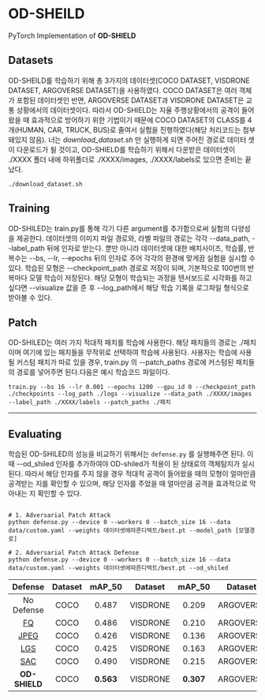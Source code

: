 # OD-SHEILD
PyTorch Implementation of __OD-SHIELD__

## Datasets
OD-SHEILD를 학습하기 위해 총 3가지의 데이터셋(COCO DATASET, VISDRONE DATASET, ARGOVERSE DATASET)을 사용하였다. COCO DATASET은 여러 객체가 포함된 데이터셋인 반면, ARGOVERSE DATASET과 VISDRONE DATASET은 교통 상황에서의 데이터셋이다. 따라서 OD-SHIELD는 자율 주행상황에서의 공격이 들어왔을 때 효과적으로 방어하기 위한 기법이기 때문에 COCO DATASET의 CLASS를 4개(HUMAN, CAR, TRUCK, BUS)로 줄여서 실험을 진행하였다(해당 처리코드는 첨부돼있지 않음). 너는 _download_dataset.sh_ 만 실행하게 되면 주어진 경로로 데이터 셋이 다운로드가 될 것이고, OD-SHIELD를 학습하기 위해서 다운받은 데이터셋이 ./XXXX 폴더 내에 하위폴더로 ./XXXX/images, ./XXXX/labels로 있으면 준비는 끝났다.
```
./download_dataset.sh
```
## Training 
OD-SHILED는 train.py를 통해 각기 다른 argument를 추가함으로써 실험의 다양성을 제공한다. 데이터셋의 이미지 파일 경로와, 라벨 파일의 경로는 각각 --data_path, --label_path 뒤에 인자로 받는다. 뿐만 아니라 데이터셋에 대한 배치사이즈, 학습률, 반복수는 --bs, --lr, --epochs 뒤의 인자로 주어 각각의 환경에 맞게끔 실험을 실시할 수 있다. 학습된 모형은 --checkpoint_path 경로로 저장이 되며, 기본적으로 100번의 반복마다 모델 학습이 저장된다. 해당 모형이 학습되는 과정을 텐서보드로 시각화를 하고 싶다면 --visualize 값을 준 후 --log_path에서 해당 학습 기록을 로그파일 형식으로 받아볼 수 있다. 

## Patch
OD-SHILED는 여러 가지 적대적 패치를 학습에 사용한다. 해당 패치들의 경로는 ./패치 이며 여기에 있는 패치들을 무작위로 선택하여 학습에 사용된다. 사용자는 학습에 사용될 커스텀 패치가 따로 있을 경우, train.py 의 --patch_paths 경로에 커스텀된 패치들의 경로를 넣어주면 된다.다음은 예시 학습코드 파일이다. 

```
train.py --bs 16 --lr 0.001 --epochs 1200 --gpu_id 0 --checkpoint_path ./checkpoints --log_path ./logs --visualize --data_path ./XXXX/images --label_path ./XXXX/labels --patch_paths ./패치 
```
---
## Evaluating
학습된 OD-SHILED의 성능을 비교하기 위해서는 `defense.py` 를 실행해주면 된다. 이 때 --od_shiled 인자를 추가하여야 OD-shiled가 적용이 된 상태로의 객체탐지가 실시된다. 따라서 해당 인자를 주지 않을 경우 적대적 공격이 들어왔을 때의 모형이 얼마만큼 공격받는 지를 확인할 수 있으며, 해당 인자를 주었을 때 얼마만큼 공격을 효과적으로 막아내는 지 확인할 수 있다. 
```

# 1. Adversarial Patch Attack
python defense.py --device 0 --workers 0 --batch_size 16 --data data/custom.yaml --weights 데이터셋에따른디텍트/best.pt --model_path [모델경로]

# 2. Adversarial Patch Attack Defense
python defense.py --device 0 --workers 0 --batch_size 16 --data data/custom.yaml --weights 데이터셋에따른디텍트/best.pt --od_shiled

```
|Defense|Dataset|mAP_50|Dataset|mAP_50|Dataset|mAP_50|
|:---:|:---:|:---:|:---:|:---:|:---:|:---:|
|No Defense|COCO|0.487|VISDRONE|0.209|ARGOVERSE|0.362|
|[FQ](http://www.naver.com)|COCO|0.486|VISDRONE|0.210|ARGOVERSE|0.370|
|[JPEG](http://www.naver.com)|COCO|0.426|VISDRONE|0.136|ARGOVERSE|0.264|
|[LGS](http://www.naver.com)|COCO|0.425|VISDRONE|0.163|ARGOVERSE|0.335|
|[SAC](http://www.naver.com)|COCO|0.490|VISDRONE|0.215|ARGOVERSE|0.390|
|**OD-SHIELD**|COCO|**0.563**|VISDRONE|**0.307**|ARGOVERSE|**0.425**|
